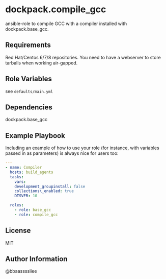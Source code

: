 dockpack.compile_gcc
====================

ansible-role to compile GCC with a compiler installed with dockpack.base_gcc.

Requirements
------------

Red Hat/Centos 6/7/8 repositories.
You need to have a webserver to store tarballs when working air-gapped.

Role Variables
--------------

see `defaults/main.yml`

Dependencies
------------

dockpack.base_gcc

Example Playbook
----------------

Including an example of how to use your role (for instance, with variables passed in as parameters) is always nice for users too:

```yaml
---
- name: Compiler
  hosts: build_agents
  tasks:
    vars:
    development_groupinstall: false
    collections\_enabled: true
    DTSVER: 10

  roles:
    - role: base_gcc
    - role: compile_gcc
```
License
-------

MIT

Author Information
------------------

@bbaassssiiee
